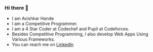### Hi there 👋
- I am Avishkar Hande
- I am a Competitive Programmer.
- I am a 4 Star Coder at Codechef and Pupil at Codeforces.
- Besides Competitive Programming, I also develop Web Apps Using Various Frameworks.
- You can reach me on [LinkedIn](https://linkedin.com/in/avishkarhande)
